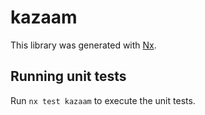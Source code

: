 # kazaam

This library was generated with [Nx](https://nx.dev).

## Running unit tests

Run `nx test kazaam` to execute the unit tests.
